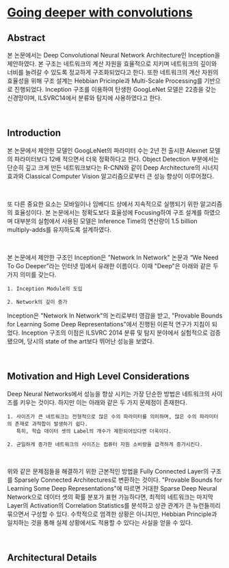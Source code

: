 # [Going deeper with convolutions](https://arxiv.org/abs/1409.4842)

## Abstract

본 논문에서는 Deep Convolutional Neural Network Architecture인 Inception을 제안하였다. 본 구조는 네트워크의 계산 자원을 효율적으로 지키며 네트워크의 깊이와 너비를 늘려갈 수 있도록 정교하게 구조화되었다고 한다. 또한 네트워크의 계산 자원의 효율성을 위해 구조 설계는 Hebbian Pricinple과 Multi-Scale Processing를 기반으로 진행되었다. Inception 구조를 이용하여 탄생한 GoogLeNet 모델은 22층을 갖는 신경망이며, ILSVRC14에서 분류와 탐지에 사용하였다고 한다.

<br>

## Introduction

본 논문에서 제안한 모델인 GoogLeNet의 파라미터 수는 2년 전 출시한 Alexnet 모델의 파라미터보다 12배 적으면서 더욱 정확하다고 한다. Object Detection 부분에서는 단순히 깊고 크게 만든 네트워크보다는 R-CNN와 같이 Deep Architecture의 시너지 효과와 Classical Computer Vision 알고리즘으로부터 큰 성능 향상이 이루어졌다.

<br>

또 다른 중요한 요소는 모바일이나 임베디드 상에서 지속적으로 실행되기 위한 알고리즘의 효율성이다. 본 논문에서는 정확도보다 효율성에 Focusing하여 구조 설계를 하였으며 대부분의 실험에서 사용된 모델은 Inference Time의 연산량이 1.5 billion multiply-adds를 유지하도록 설계하였다.

<br>

본 논문에서 제안한 구조인 Inception은 "Network In Network" 논문과 “We Need To Go Deeper”라는 인터넷 밈에서 유래한 이름이다. 이때 "Deep"은 아래와 같은 두 가지 의미를 갖는다.

```
1. Inception Module의 도입

2. Network의 깊이 증가
```

Inception은 "Network In Network"의 논리로부터 영감을 받고, "Provable Bounds for Learning Some Deep Representations"에서 진행된 이론적 연구가 지침이 되었다. Inception 구조의 이점은 ILSVRC 2014 분류 및 탐지 분야에서 실험적으로 검증됐으며, 당시의 state of the art보다 뛰어난 성능을 보였다.

<br>

## Motivation and High Level Considerations

Deep Neural Networks에서 성능을 향상 시키는 가장 단순한 방법은 네트워크의 사이즈를 키우는 것이다. 하지만 이는 아래와 같은 두 가지 문제점이 존재한다.

```
1. 사이즈가 큰 네트워크는 전형적으로 많은 수의 파라미터를 의미하며, 많은 수의 파라미터의 존재로 과적합이 발생하기 쉽다. 
   특히, 학습 데이터 셋의 Label의 개수가 제한되어있다면 더욱이다. 

2. 균일하게 증가한 네트워크의 사이즈는 컴퓨터 자원 소비량을 급격하게 증가시킨다.
```

<br>

위와 같은 문제점들을 해결하기 위한 근본적인 방법을 Fully Connected Layer의 구조를 Sparsely Connected Architectures로 변환하는 것이다. "Provable Bounds for Learning Some Deep Representations"에 따르면 거대한 Sparse Deep Neural Network으로 데이터 셋의 확률 분포가 표현 가능하다면, 최적의 네트워크는 마지막 Layer의 Activation의 Correlation Statistics를 분석하고 상관 관계가 큰 뉴런들끼리 묶으면서 구성할 수 있다. 수학적으로 엄격한 상황은 아니지만, Hebbian Principle과 일치하는 것을 통해 실제 상황에서도 적용할 수 있다는 사실을 얻을 수 있다.


<br>

## Architectural Details

